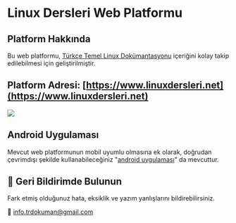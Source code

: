 # Linux Dersleri Web Platformu

## Platform Hakkında
Bu web platformu, [Türkçe Temel Linux Dokümantasyonu](https://github.com/taylanbildik/Linux_Dersleri) içeriğini kolay takip edilebilmesi için geliştirilmiştir. 

## Platform Adresi: [https://www.linuxdersleri.net](https://www.linuxdersleri.net)
![]([https://raw.githubusercontent.com/Linux-Dersleri/linux-dersleri.github.io/master/img/menu/platform.gif](https://raw.githubusercontent.com/Linux-Dersleri/linux-dersleri.github.io/master/data/img/web-platformu.png))

## Android Uygulaması
Mevcut web platformunun mobil uyumlu olmasına ek olarak, doğrudan çevrimdışı şekilde kullanabileceğiniz "[android uygulaması](https://play.google.com/store/apps/details?id=com.bildik.linuxdersleri)" da mevcuttur.

## :postbox: Geri Bildirimde Bulunun
Fark etmiş olduğunuz hata, eksiklik ve yazım yanlışlarını bildirebilirsiniz.

:email: [info.trdokuman@gmail.com](mailto:info.trdokuman@gmail.com)

